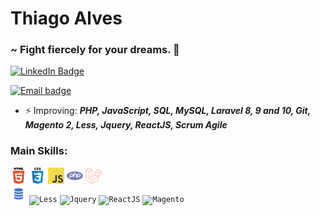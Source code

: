 # Thiago Alves
### ~ Fight fiercely for your dreams. 👋

[![LinkedIn Badge](https://img.shields.io/badge/linkedin-blue?logo=linkedin&style=for-the-badge&logoColor=white)](https://www.linkedin.com/in/thiago-alves-b96b2159/)
<!-- [![Twitter badge](https://img.shields.io/badge/twitter-white?logo=twitter&style=for-the-badge&logoColor=blue)](https://twitter.com/mariolucasdev) -->
[![Email badge](https://img.shields.io/badge/gmail-red?logo=gmail&style=for-the-badge&logoColor=white)](mailto:thiagoalves@ltdeveloper.com.br)

- ⚡ Improving: **_PHP, JavaScript, SQL, MySQL, Laravel 8, 9 and 10, Git, Magento 2, Less, Jquery, ReactJS, Scrum Agile_**
<!-- - 📚 Learning: **_Python, Software Engineering_** -->

### Main Skills:

<code><img title="HTML5" width="26px" src="https://raw.githubusercontent.com/github/explore/80688e429a7d4ef2fca1e82350fe8e3517d3494d/topics/html/html.png"/></code>
<code><img title="CSS3" width="26px" src="https://raw.githubusercontent.com/github/explore/80688e429a7d4ef2fca1e82350fe8e3517d3494d/topics/css/css.png"/></code>
<code><img title="JavaScript" width="26px" src="https://raw.githubusercontent.com/github/explore/80688e429a7d4ef2fca1e82350fe8e3517d3494d/topics/javascript/javascript.png"/></code>
<code><img title="PHP" width="26px" src="https://raw.githubusercontent.com/devicons/devicon/master/icons/php/php-plain.svg"/></code>
<code><img title="Laravel" width="26px" src="https://github.com/devicons/devicon/blob/master/icons/laravel/laravel-line.svg" />
          </code>
<code><img title="SQL" width="26px" src="https://raw.githubusercontent.com/github/explore/80688e429a7d4ef2fca1e82350fe8e3517d3494d/topics/sql/sql.png"/></code>
<code><img title="Less" width="26px" src="https://cdn.jsdelivr.net/gh/devicons/devicon/icons/less/less-plain-wordmark.svg" /></code>
<code><img title="Jquery" width="26px" src="https://cdn.jsdelivr.net/gh/devicons/devicon/icons/jquery/jquery-original.svg" /></code>
<code><img title="ReactJS" width="26px" src="https://cdn.jsdelivr.net/gh/devicons/devicon/icons/react/react-original.svg" /></code>
<code><img title="Magento" width="26px" src="https://cdn.jsdelivr.net/gh/devicons/devicon/icons/magento/magento-original.svg" /></code>
<br>
